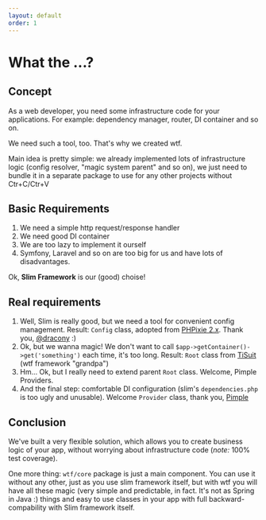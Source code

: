 ```yaml
---
layout: default
order: 1
---
```


# What the ...?

## Concept

As a web developer, you need some infrastructure code for your applications. For example: dependency manager, router, DI container and so on.

We need such a tool, too. That's why we created wtf.

Main idea is pretty simple: we already implemented lots of infrastructure logic (config resolver, "magic system parent" and so on), we just need to bundle it in a separate package to use for any other projects without Ctr+C/Ctr+V

## Basic Requirements

1. We need a simple http request/response handler
2. We need good DI container
3. We are too lazy to implement it ourself
4. Symfony, Laravel and so on are too big for us and have lots of disadvantages.

Ok, **Slim Framework** is our (good) choise!

## Real requirements

1. Well, Slim is really good, but we need a tool for convenient config management. Result: `Config` class, adopted from [PHPixie 2.x](https://github.com/dracony/phpixie-core). Thank you, [@dracony](https://github.com/dracony) :)
2. Ok, but we wanna magic! We don't want to call `$app->getContainer()->get('something')` each time, it's too long. Result: `Root` class from [TiSuit](https://github.com/tisuit) (wtf framework "grandpa")
3. Hm... Ok, but I really need to extend parent `Root` class. Welcome, Pimple Providers.
4. And the final step: comfortable DI configuration (slim's `dependencies.php` is too ugly and unusable). Welcome `Provider` class, thank you, [Pimple](https://pimple.symfony.com)

## Conclusion

We've built a very flexible solution, which allows you to create business logic of your app, without worrying about infrastructure code (_note:_ 100% test coverage).

One more thing: `wtf/core` package is just a main component. You can use it without any other, just as you use slim framework itself, but with wtf you will have all these magic (very simple and predictable, in fact. It's not as Spring in Java :) things and easy to use classes in your app with full backward-compability with Slim framework itself.
